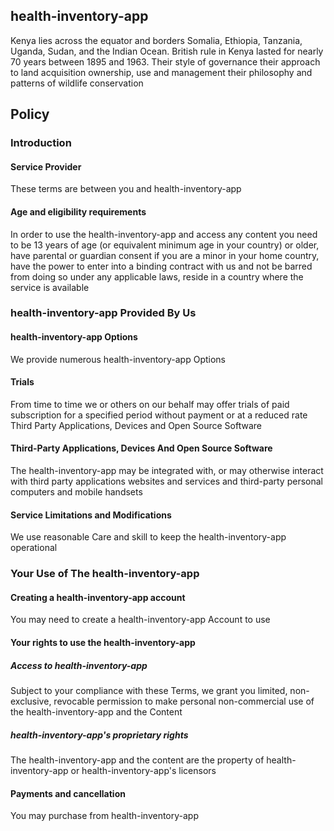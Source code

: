 ## health-inventory-app 
Kenya lies across the equator and borders Somalia, Ethiopia, Tanzania, Uganda, Sudan, and the Indian Ocean. British rule in Kenya lasted for nearly 70 years between 1895 and 1963. Their style of governance their approach to land acquisition ownership, use and management their philosophy and patterns of wildlife conservation


## Policy
### Introduction 
#### Service Provider 

These terms are between you and health-inventory-app 
#### Age and eligibility requirements 

In order to use the health-inventory-app and access any content you need to be 13 years of age (or equivalent minimum age in your country) or older, have parental or guardian consent if you are a minor in your home country, have the power to enter into a binding contract with us and not be barred from doing so under any applicable laws, reside in a country where the service is available 

### health-inventory-app Provided By Us 
#### health-inventory-app Options

We provide numerous health-inventory-app Options 

#### Trials

From time to time we or others on our behalf may offer trials of paid subscription for a specified period without payment or at a reduced rate 
Third Party Applications, Devices and Open Source Software 

#### Third-Party Applications, Devices And Open Source Software 

The health-inventory-app may be integrated with, or may otherwise interact with third party applications websites and services and third-party personal computers and mobile handsets 

#### Service Limitations and Modifications 

We use reasonable Care and skill to keep the health-inventory-app operational

### Your Use of The health-inventory-app 
#### Creating a health-inventory-app account 

You may need to create a 
health-inventory-app Account to use 
#### Your rights to use the health-inventory-app 


##### Access to health-inventory-app 
Subject to your compliance with these Terms, we grant you limited, non-exclusive, revocable permission to make personal non-commercial use of the health-inventory-app and the Content
##### health-inventory-app's proprietary rights
The health-inventory-app and the content are the property of health-inventory-app or health-inventory-app's licensors 

#### Payments and cancellation
You may purchase from health-inventory-app 








